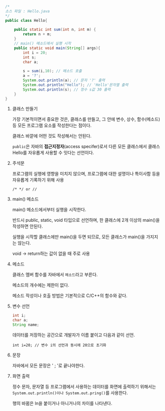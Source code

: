```java
/*
소스 파일 : Hello.java
*/
public class Hello{
    
    public static int sum(int n, int m) {
        return n + m;
    }
    // main() 메소드에서 실행 시작
    public static void main(String[] args){
        int i = 20;
        int s;
        char a;
        
        s = sum(i,10); // 메소드 호출
        a = '?';
        System.out.println(a); // 문자 '?' 출력
        System.out.println("Hello"); // 'Hello'문자열 출력
        System.out.println(s); // 정수 s값 30 출력
    }
}
```



1. 클래스 만들기

   가장 기본적이면서 중요한 것은, 클래스를 만들고, 그 안에 변수, 상수, 함수(메소드) 등 모든 프로그램 요소를 작성한다는 점이다.

   클래스 바깥에 어떤 것도 작성해서는 안된다.

   `public`은 자바의 **접근지정자**(access specifer)로서 다른 모든 클래스에서 클래스 Hello를 자유롭게 사용할 수 잇다는 선언이다.



2. 주석문

   프로그램의 실행에 영향을 미치지 않으며, 프로그램에 대한 설명이나 특이사함 등을 자유롭게 기록하기 위해 사용

   `/* */ or // `



3. main() 메소드

   main() 메소드에서부터 실행을 시작한다.

   반드시 public, static, void 타입으로 선언하며, 한 클래스에 2개 이상의 main()을 작성하면 안된다.

   실행을 시작할 클래스에만 main()을 두면 되므로, 모든 클래스가 main()을 가지지는 않는다.

   void -> return하는 값이 없을 때 주로 사용



4. 메소드

   클래스 멤버 함수를 자바에서 `메소드`라고 부른다.

   메소드의 개수에는 제한이 없다.

   메소드 작성이나 호출 방법은 기본적으로 C/C++의 함수와 같다.



5. 변수 선언

   ```java
   int i;
   char a;
   String name;
   ```

   데이터를 저장하는 공간으로 개발자가 이름 붙이고 다음과 같이 선언.

   `int i=20; // 변수 i의 선언과 동시에 20으로 초기화`



6. 문장

   자바에서 모든 문장은 ' ; '로 끝나야한다.



7. 화면 출력

   정수 문자, 문자열 등 프로그램에서 사용하는 데이터를 화면에 출력하기 위해서는 `System.out.println()이나 System.out.pring()`를 사용한다.

   행의 바뀜은 ln을 붙이거나 아니거나의 차이를 나타낸다.